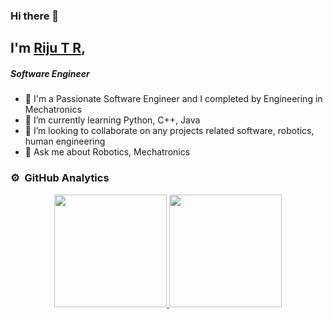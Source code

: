 ### Hi there 👋

## I'm [Riju T R](http://rijutr.me),
##### Software Engineer

- 🔭 I'm a Passionate Software Engineer and I completed by Engineering in Mechatronics 
- 🌱 I’m currently learning Python, C++, Java
- 👯 I’m looking to collaborate on any projects related software, robotics, human engineering
- 💬 Ask me about Robotics, Mechatronics 


### ⚙️ &nbsp;GitHub Analytics

<p align="center">
<a href="https://github.com/imrijutr">
  <img height="180em" src="https://github-readme-stats-eight-theta.vercel.app/api?username=imrijutr&show_icons=true&theme=gruvbox&include_all_commits=true&count_private=true"/>
  <img height="180em" src="https://github-readme-stats-eight-theta.vercel.app/api/top-langs/?username=imrijutr&layout=compact&langs_count=8&theme=dark"/>
</a>
</p>

